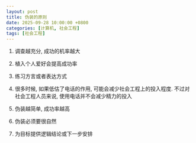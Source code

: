 ```yaml
---
layout: post
title: 伪装的原则
date: 2025-09-28 10:00:00 +0800
categories: [计算机, 社会工程]
tags: [社会工程]
---
```


1. 调查越充分, 成功的机率越大

2. 植入个人爱好会提高成功率

3. 练习方言或者表达方式

4. 很多时候, 如果低估了电话的作用, 可能会减少社会工程上的投入程度. 不过对社会工程人员来说, 使用电话并不会减少精力的投入

5. 伪装越简单, 成功率越高

6. 伪装必须要很自然

7. 为目标提供逻辑结论或下一步安排

